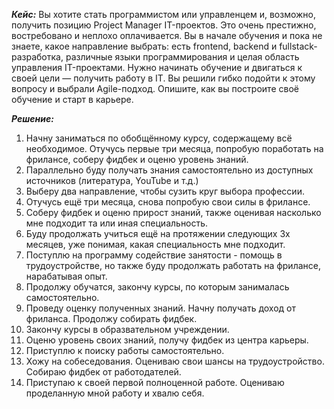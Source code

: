 ***Кейс:***
Вы хотите стать программистом или управленцем и, возможно, получить позицию Project Manager IT-проектов. Это очень престижно, востребовано и неплохо оплачивается.
Вы в начале обучения и пока не знаете, какое направление выбрать: есть frontend, backend и fullstack-разработка, различные языки программирования и целая область управления IT-проектами.
Нужно начинать обучение и двигаться к своей цели — получить работу в IT. Вы решили гибко подойти к этому вопросу и выбрали Agile-подход. Опишите, как вы построите своё обучение и старт в карьере.

***Решение:***
1. Начну заниматься по обобщённому курсу, содержащему всё необходимое. Отучусь первые три месяца, попробую поработать на фрилансе, соберу фидбек и оценю уровень знаний.
2. Параллельно буду получать знания самостоятельно из доступных источников (литература, YouTube и т.д.)
3. Выберу два направление, чтобы сузить круг выбора профессии.
4. Отучусь ещё три месяца, снова попробую свои силы в фрилансе.
5. Соберу фидбек и оценю прирост знаний, также оценивая насколько мне подходит та или иная специальность.
6. Буду продолжать учиться ещё на протяжении следующих 3х месяцев, уже понимая, какая специальность мне подходит.
7. Поступлю на программу содействие занятости - помощь в трудоустройстве, но также буду продолжать работать на фрилансе, нарабатывая опыт.
8. Продолжу обучатся, закончу курсы, по которым занималась самостоятельно.
9. Проведу оценку полученных знаний. Начну получать доход от фриланса. Продолжу собирать фидбек.
10. Закончу курсы в образвательном учреждении.
11. Оценю уровень своих знаний, получу фидбек из центра карьеры.
12. Приступлю к поиску работы самостоятельно.
13. Хожу на собеседования. Оцениваю свои шансы на трудоустройство. Собираю фидбек от работодателей.
14. Приступаю к своей первой полноценной работе. Оцениваю проделанную мной работу и хвалю себя.